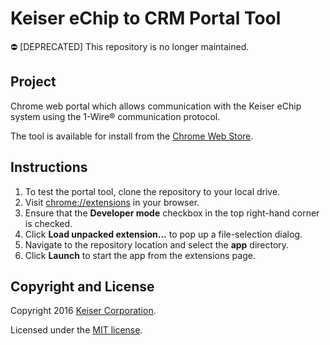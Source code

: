 # Keiser eChip to CRM Portal Tool
⛔️ [DEPRECATED] This repository is no longer maintained.
## Project
Chrome web portal which allows communication with the Keiser eChip system using the 1-Wire® communication protocol.

The tool is available for install from the [Chrome Web Store](https://chrome.google.com/webstore/detail/keiser-echip-portal-tool/fkfpigfgfahilhgebofkodnjinmjlkbf).

## Instructions
1. To test the portal tool, clone the repository to your local drive.
2. Visit [chrome://extensions](chrome://extensions) in your browser.
3. Ensure that the **Developer mode** checkbox in the top right-hand corner is checked.
4. Click **Load unpacked extension...** to pop up a file-selection dialog.
5. Navigate to the repository location and select the **app** directory.
6. Click **Launch** to start the app from the extensions page.

## Copyright and License
Copyright 2016 [Keiser Corporation](http://keiser.com/).

Licensed under the [MIT license](LICENSE.md).
